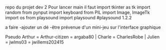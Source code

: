 repo du projet dev 2
Pour lancer main il faut
import tkinter as tk
import random
from pynput import keyboard
from PIL import Image, ImageTk
import os
from playsound import playsound #playsound 1.2.2



a faire 
-ajouter un dé
-être prévenue d'un mini-jeu sur l'interface graphique


Pseudo
Arthur = Arthur-citizen = argaba80 |
Charle = CharlesRobe |
Julien = jwlms03 = jwillems202415
